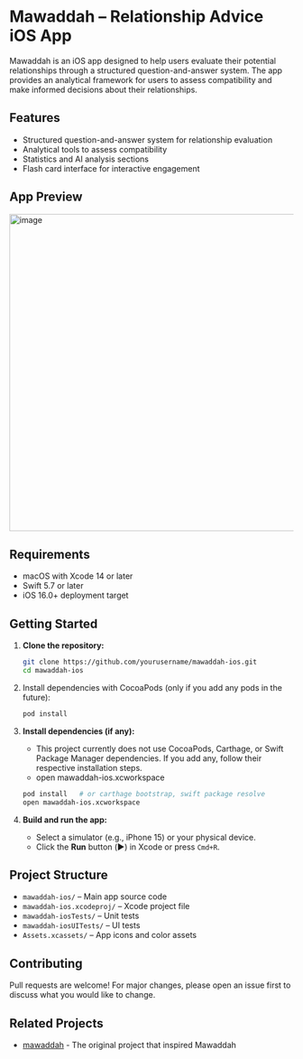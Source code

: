 # Mawaddah – Relationship Advice iOS App

Mawaddah is an iOS app designed to help users evaluate their potential relationships through a structured question-and-answer system. The app provides an analytical framework for users to assess compatibility and make informed decisions about their relationships.

## Features
- Structured question-and-answer system for relationship evaluation
- Analytical tools to assess compatibility
- Statistics and AI analysis sections
- Flash card interface for interactive engagement

## App Preview

<!-- Paste image on github readme markdown -->
<img width="562" alt="image" src="https://github.com/user-attachments/assets/a841c874-0a1b-4d86-a5a4-ad4975ef29b6" />

## Requirements
- macOS with Xcode 14 or later
- Swift 5.7 or later
- iOS 16.0+ deployment target

## Getting Started

1. **Clone the repository:**
   ```sh
   git clone https://github.com/yourusername/mawaddah-ios.git
   cd mawaddah-ios
   ```

2. Install dependencies with CocoaPods (only if you add any pods in the future):

   ```bash
   pod install
   ```

3. **Install dependencies (if any):**
   - This project currently does not use CocoaPods, Carthage, or Swift Package Manager dependencies. If you add any, follow their respective installation steps.
   - open mawaddah-ios.xcworkspace
   ```bash
   pod install   # or carthage bootstrap, swift package resolve
   open mawaddah-ios.xcworkspace
   ```

4. **Build and run the app:**
   - Select a simulator (e.g., iPhone 15) or your physical device.
   - Click the **Run** button (▶️) in Xcode or press `Cmd+R`.

## Project Structure
- `mawaddah-ios/` – Main app source code
- `mawaddah-ios.xcodeproj/` – Xcode project file
- `mawaddah-iosTests/` – Unit tests
- `mawaddah-iosUITests/` – UI tests
- `Assets.xcassets/` – App icons and color assets

## Contributing
Pull requests are welcome! For major changes, please open an issue first to discuss what you would like to change.


## Related Projects
- [mawaddah](https://github.com/ammarsaf/askp) - The original project that inspired Mawaddah



